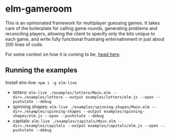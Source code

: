 # elm-gameroom

This is an opinionated framework for multiplayer guessing games. It takes care of the boilerplate for calling game rounds, generating problems and reconciling players, allowing the client to specify only the bits unique to each game, and write fully functional frustraing enternatinment in just about 200 lines of code.

For some context on how it is coming to be, [head here](/talk.md).

## Running the examples

Install elm-live: `npm i -g elm-live`
* lettero: `elm-live ./examples/lettero/Main.elm --dir=./examples/lettero --output examples/lettero/elm.js --open --pushstate --debug`
* spinning shapes: `elm-live ./examples/spinning-shapes/Main.elm --dir=./examples/spinning-shapes --output examples/spinning-shapes/elm.js --open --pushstate --debug`
* capitals: `elm-live ./examples/capitals/Main.elm --dir=./examples/capitals --output examples/capitals/elm.js --open --pushstate --debug`
